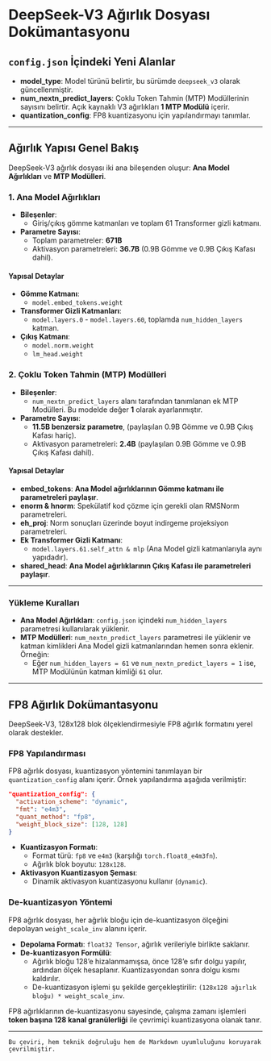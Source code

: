 # DeepSeek-V3 Ağırlık Dosyası Dokümantasyonu

## `config.json` İçindeki Yeni Alanlar

- **model_type**: Model türünü belirtir, bu sürümde `deepseek_v3` olarak güncellenmiştir.
- **num_nextn_predict_layers**: Çoklu Token Tahmin (MTP) Modüllerinin sayısını belirtir. Açık kaynaklı V3 ağırlıkları **1 MTP Modülü** içerir.
- **quantization_config**: FP8 kuantizasyonu için yapılandırmayı tanımlar.

---

## Ağırlık Yapısı Genel Bakış

DeepSeek-V3 ağırlık dosyası iki ana bileşenden oluşur: **Ana Model Ağırlıkları** ve **MTP Modülleri**.

### 1. Ana Model Ağırlıkları

- **Bileşenler**:
  - Giriş/çıkış gömme katmanları ve toplam 61 Transformer gizli katmanı.
- **Parametre Sayısı**:
  - Toplam parametreler: **671B**
  - Aktivasyon parametreleri: **36.7B** (0.9B Gömme ve 0.9B Çıkış Kafası dahil).

#### Yapısal Detaylar

- **Gömme Katmanı**:
  - `model.embed_tokens.weight`
- **Transformer Gizli Katmanları**:
  - `model.layers.0` - `model.layers.60`, toplamda `num_hidden_layers` katman.
- **Çıkış Katmanı**:
  - `model.norm.weight`
  - `lm_head.weight`

### 2. Çoklu Token Tahmin (MTP) Modülleri

- **Bileşenler**:
  - `num_nextn_predict_layers` alanı tarafından tanımlanan ek MTP Modülleri. Bu modelde değer **1** olarak ayarlanmıştır.
- **Parametre Sayısı**:
  - **11.5B benzersiz parametre**, (paylaşılan 0.9B Gömme ve 0.9B Çıkış Kafası hariç).
  - Aktivasyon parametreleri: **2.4B** (paylaşılan 0.9B Gömme ve 0.9B Çıkış Kafası dahil).

#### Yapısal Detaylar

- **embed_tokens**: **Ana Model ağırlıklarının Gömme katmanı ile parametreleri paylaşır**.
- **enorm & hnorm**: Spekülatif kod çözme için gerekli olan RMSNorm parametreleri.
- **eh_proj**: Norm sonuçları üzerinde boyut indirgeme projeksiyon parametreleri.
- **Ek Transformer Gizli Katmanı**:
  - `model.layers.61.self_attn & mlp` (Ana Model gizli katmanlarıyla aynı yapıdadır).
- **shared_head**: **Ana Model ağırlıklarının Çıkış Kafası ile parametreleri paylaşır**.

---

### Yükleme Kuralları

- **Ana Model Ağırlıkları**: `config.json` içindeki `num_hidden_layers` parametresi kullanılarak yüklenir.
- **MTP Modülleri**: `num_nextn_predict_layers` parametresi ile yüklenir ve katman kimlikleri Ana Model gizli katmanlarından hemen sonra eklenir. Örneğin:
  - Eğer `num_hidden_layers = 61` ve `num_nextn_predict_layers = 1` ise, MTP Modülünün katman kimliği `61` olur.

---

## FP8 Ağırlık Dokümantasyonu

DeepSeek-V3, 128x128 blok ölçeklendirmesiyle FP8 ağırlık formatını yerel olarak destekler.

### FP8 Yapılandırması

FP8 ağırlık dosyası, kuantizasyon yöntemini tanımlayan bir `quantization_config` alanı içerir. Örnek yapılandırma aşağıda verilmiştir:

```json
"quantization_config": {
  "activation_scheme": "dynamic",
  "fmt": "e4m3",
  "quant_method": "fp8",
  "weight_block_size": [128, 128]
}
```

- **Kuantizasyon Formatı**:
  - Format türü: `fp8` ve `e4m3` (karşılığı `torch.float8_e4m3fn`).
  - Ağırlık blok boyutu: `128x128`.
- **Aktivasyon Kuantizasyon Şeması**:
  - Dinamik aktivasyon kuantizasyonu kullanır (`dynamic`).

### De-kuantizasyon Yöntemi

FP8 ağırlık dosyası, her ağırlık bloğu için de-kuantizasyon ölçeğini depolayan `weight_scale_inv` alanını içerir.

- **Depolama Formatı**: `float32 Tensor`, ağırlık verileriyle birlikte saklanır.
- **De-kuantizasyon Formülü**:
  - Ağırlık bloğu 128’e hizalanmamışsa, önce 128’e sıfır dolgu yapılır, ardından ölçek hesaplanır. Kuantizasyondan sonra dolgu kısmı kaldırılır.
  - De-kuantizasyon işlemi şu şekilde gerçekleştirilir: `(128x128 ağırlık bloğu) * weight_scale_inv`.

FP8 ağırlıklarının de-kuantizasyonu sayesinde, çalışma zamanı işlemleri **token başına 128 kanal granülerliği** ile çevrimiçi kuantizasyona olanak tanır.

---
```  
Bu çeviri, hem teknik doğruluğu hem de Markdown uyumluluğunu koruyarak çevrilmiştir.
```  

